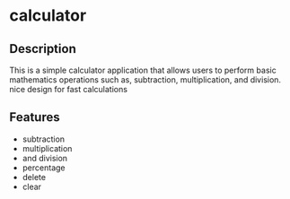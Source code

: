 # calculator 

## Description
This is a simple calculator application that allows users to perform basic mathematics operations such as, subtraction, multiplication, and division.
nice design for fast calculations

## Features
- subtraction
- multiplication
- and division
- percentage
- delete
- clear
